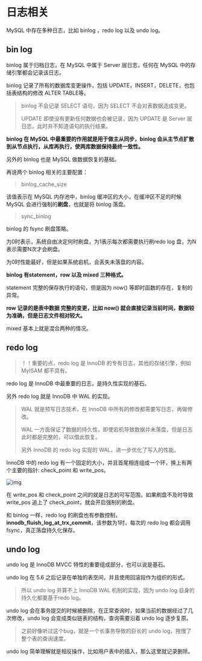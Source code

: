 # 日志相关



MySQL 中存在多种日志，比如 binlog ，redo log 以及 undo log。



## bin log

 binlog 属于归档日志，在 MySQL 中属于 Server 层日志，任何在 MySQL 中的存储引擎都会记录该日志。

binlog  记录了所有的数据库变更操作，包括 UPDATE，INSERT，DELETE，也包括表结构的修改 ALTER TABLE等。

> binlog 不会记录 SELECT 语句，因为 SELECT 不会对表数据造成变更。
>
> UPDATE 即使没有更新任何数据也会被记录，因为 UPDATE 是 Server 层日志，此时并不知道语句的执行结果。

**binlog 在 MySQL 中最重要的作用就是用于做主从同步，binlog 会从主节点扩散到从节点执行，从库再执行，使两库数据保持最终一致性。**

另外的 binlog 也是 MySQL 做数据恢复的基础。

再说两个 binlog 相关的主要配置：

> binlog_cache_size

该值表示在 MySQL 内存池中，binlog 缓冲区的大小，在缓冲区不足的时候 MySQL 会进行强制的**刷盘**，也就是将 binlog 落盘。

> sync_binlog 

binlog 的 fsync 刷盘策略。

为0时表示，系统自由决定何时刷盘，为1表示每次都需要执行刷redo log 盘，为N表示需要N次才会刷盘。

为0时性能最好，但是如果系统宕机，会丢失未落盘的内容。



**binlog 有statement，row 以及 mixed 三种格式。**

statement 完整的保存执行的语句，但是因为 now() 等即时函数的存在，复制的异常。

**row 记录的是表中数据 完整的变更，比如 now() 就会直接记录当前时间，数据较为准确，但是日志文件相对较大。**

mixed 基本上就是混合两种的情况。





## redo log

> ！！重要的点，redo log 是 InnoDB 的专有日志，其他的存储引擎，例如 MyISAM 都不具有。

redo log 是 InnoDB 中最重要的日志，是持久性实现的基石。

另外 redo log 就是 InnoDB 中 WAL 的实现。

> WAL 就是预写日志技术，在 InnoDB 中所有的修改都需要写日志，再做修改。
>
> WAL 一方面保证了数据的持久性，即使宕机导致数据并未落盘，但是日志此时都是完整的，可以借此恢复。
>
> 另外 InnoDB 的 redo log 实现的 WAL，进一步优化了写入的性能。

InnoDB 中的 redo log 有一个固定的大小，并且首尾相连组成一个环，换上有两个主要的指针: check_point 和 write_pos。

![img](https://chenqwwq-img.oss-cn-beijing.aliyuncs.com/img/16a7950217b3f0f4ed02db5db59562a7.png)

在 write_pos 和 check_point 之间的就是日志的可写范围，如果刷盘不及时导致 write_pos 追上了 check_point，就会开启强制的刷盘。

和 binlog 一样，redo log 的刷盘也有参数控制，**innodb_fluish_log_at_trx_commit**，该参数为1时，每次的 redo log 都会调用 fsync，真正落盘持久化保存。



## undo log

undo log 是 InnoDB MVCC 特性的重要组成部分，也可以说是基石。

undo log 在 5.6 之后记录在单独的表空间，并且使用回滚段作为组织的形式。

> 所以 undo log 并算不上 InnoDB WAL 机制的实现，因为 undo log 自身的持久化都要基于redo log。

undo log 会在事务提交的时候被删除，在正常查询时，如果当前的数据经过了几次修改，undo log 会变成类似链表的结构，查询需要沿着 undo log 逐步复原。

> 之前好像听过这个bug，就是一个长事务导致的巨长的 undo log，拖慢了整个表的查询速度。

undo log 简单理解就是相反操作，比如用户表中的插入，那么这里就记录删除。